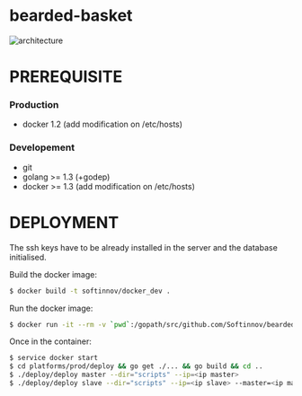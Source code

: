 bearded-basket
==============

![architecture](https://docs.google.com/drawings/d/19kQsvhiq-QVkVmBhlErZEeFcUaN10SFxRQm-7NFvhok/pub?w=576&h=462)

PREREQUISITE
============

### Production

 - docker 1.2 (add modification on /etc/hosts)

### Developement

 - git
 - golang >= 1.3 (+godep)
 - docker >= 1.3 (add modification on /etc/hosts)

DEPLOYMENT
==========

The ssh keys have to be already installed in the server and the database initialised.

Build the docker image:
```bash
$ docker build -t softinnov/docker_dev .
```

Run the docker image:
```bash
$ docker run -it --rm -v `pwd`:/gopath/src/github.com/Softinnov/bearded-basket --privileged -v [path].ssh:/root/.ssh softinnov/docker_dev
```

Once in the container:
```bash
$ service docker start
$ cd platforms/prod/deploy && go get ./... && go build && cd ..
$ ./deploy/deploy master --dir="scripts" --ip=<ip master>
$ ./deploy/deploy slave --dir="scripts" --ip=<ip slave> --master=<ip master>
```

